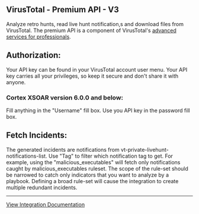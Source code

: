 ## VirusTotal - Premium API - V3
Analyze retro hunts, read live hunt notification,s and download files from VirusTotal.
The premium API is a component of VirusTotal's [advanced services for professionals](https://www.virustotal.com/gui/services-overview).

## Authorization:
Your API key can be found in your VirusTotal account user menu.
Your API key carries all your privileges, so keep it secure and don't share it with anyone.

### Cortex XSOAR version 6.0.0 and below:
Fill anything in the "Username" fill box. Use you API key in the password fill box.

## Fetch Incidents:
The generated incidents are notifications from vt-private-livehunt-notifications-list.
Use "Tag" to filter which notification tag to get. 
For example, using the "malicious_executables" will fetch only notifications caught by malicious_executables ruleset.
The scope of the rule-set should be narrowed to catch only indicators that you want to analyze by a playbook.
Defining a broad rule-set will cause the integration to create multiple redundant incidents.  

---
[View Integration Documentation](https://xsoar.pan.dev/docs/reference/integrations/virus-total---premium-api-v3)